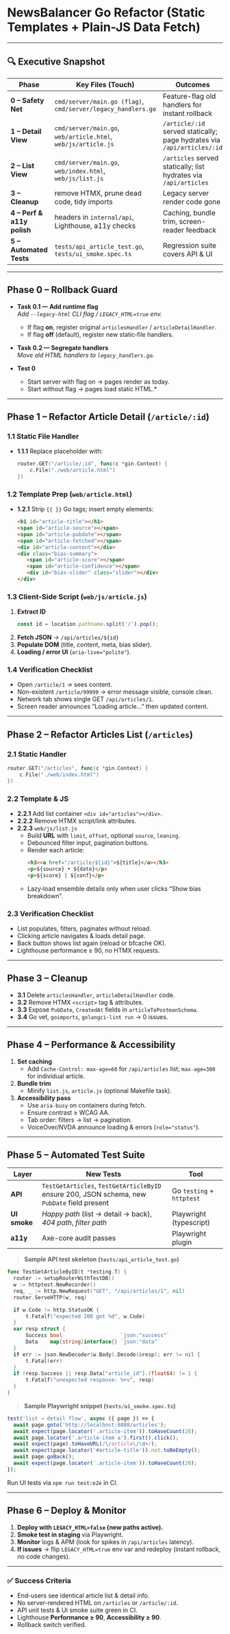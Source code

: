 
# **NewsBalancer Go Refactor (Static Templates + Plain-JS Data Fetch)**

---

## 🔍 Executive Snapshot

| Phase | Key Files (Touch) | Outcomes |
|-------|------------------|----------|
| **0 – Safety Net** | `cmd/server/main.go (flag)`, `cmd/server/legacy_handlers.go` | Feature-flag old handlers for instant rollback |
| **1 – Detail View** | `cmd/server/main.go`, `web/article.html`, `web/js/article.js` | `/article/:id` served statically; page hydrates via `/api/articles/:id` |
| **2 – List View** | `cmd/server/main.go`, `web/index.html`, `web/js/list.js` | `/articles` served statically; list hydrates via `/api/articles` |
| **3 – Cleanup** | remove HTMX, prune dead code, tidy imports | Legacy server render code gone |
| **4 – Perf & a11y polish** | headers in `internal/api`, Lighthouse, a11y checks | Caching, bundle trim, screen-reader feedback |
| **5 – Automated Tests** | `tests/api_article_test.go`, `tests/ui_smoke.spec.ts` | Regression suite covers API & UI |

---

## Phase 0 – Rollback Guard

* **Task 0.1 — Add runtime flag**  
  *Add `--legacy-html` CLI flag / `LEGACY_HTML=true` env.*  
  * If flag **on**, register original `articlesHandler` / `articleDetailHandler`.  
  * If flag **off** (default), register new static‐file handlers.

* **Task 0.2 — Segregate handlers**  
  *Move old HTML handlers to `legacy_handlers.go`.*  

* **Test 0**  
  * Start server with flag on → pages render as today.  
  * Start without flag → pages load static HTML.*

---

## Phase 1 – Refactor **Article Detail** (`/article/:id`)

### 1.1 Static File Handler

- **1.1.1** Replace placeholder with:  
  ```go
  router.GET("/article/:id", func(c *gin.Context) {
      c.File("./web/article.html")
  })
  ```

### 1.2 Template Prep (`web/article.html`)

- **1.2.1** Strip `{{ }}` Go tags; insert empty elements:  
  ```html
  <h1 id="article-title"></h1>
  <span id="article-source"></span>
  <span id="article-pubdate"></span>
  <span id="article-fetched"></span>
  <div id="article-content"></div>
  <div class="bias-summary">
     <span id="article-score"></span>
     <span id="article-confidence"></span>
     <div id="bias-slider" class="slider"></div>
  </div>
  ```

### 1.3 Client-Side Script (`web/js/article.js`)

1. **Extract ID**  
   ```js
   const id = location.pathname.split('/').pop();
   ```
2. **Fetch JSON** → `/api/articles/${id}`
3. **Populate DOM** (title, content, meta, bias slider).
4. **Loading / error UI** (`aria-live="polite"`).

### 1.4 Verification Checklist

- Open `/article/1` → sees content.  
- Non-existent `/article/99999` → error message visible, console clean.  
- Network tab shows single GET `/api/articles/1`.  
- Screen reader announces “Loading article…” then updated content.

---

## Phase 2 – Refactor **Articles List** (`/articles`)

### 2.1 Static Handler

```go
router.GET("/articles", func(c *gin.Context) {
    c.File("./web/index.html")
})
```

### 2.2 Template & JS

- **2.2.1** Add list container `<div id="articles"></div>`.
- **2.2.2** Remove HTMX script/link attributes.
- **2.2.3** `web/js/list.js`
  - Build **URL** with `limit`, `offset`, optional `source`, `leaning`.
  - Debounced filter input, pagination buttons.
  - Render each article:  
    ```html
    <h3><a href="/article/${id}">${title}</a></h3>
    <p>${source} • ${date}</p>
    <p>${score} | ${conf}</p>
    ```
  - Lazy‐load ensemble details only when user clicks “Show bias breakdown”.

### 2.3 Verification Checklist

- List populates, filters, paginates without reload.  
- Clicking article navigates & loads detail page.  
- Back button shows list again (reload or bfcache OK).  
- Lighthouse performance ≥ 90, no HTMX requests.

---

## Phase 3 – Cleanup

- **3.1** Delete `articlesHandler`, `articleDetailHandler` code.  
- **3.2** Remove HTMX `<script>` tag & attributes.  
- **3.3** Expose `PubDate`, `CreatedAt` fields in `articleToPostmanSchema`.  
- **3.4** Go vet, `goimports`, `golangci-lint run` → 0 issues.

---

## Phase 4 – Performance & Accessibility

1. **Set caching**  
   - Add `Cache-Control: max-age=60` for `/api/articles` list; `max-age=300` for individual article.  
2. **Bundle trim**  
   - Minify `list.js`, `article.js` (optional Makefile task).  
3. **Accessibility pass**  
   - Use `aria-busy` on containers during fetch.  
   - Ensure contrast ≥ WCAG AA.  
   - Tab order: filters → list → pagination.  
   - VoiceOver/NVDA announce loading & errors (`role="status"`).

---

## Phase 5 – Automated Test Suite

| Layer | New Tests | Tool |
|-------|-----------|------|
| **API** | `TestGetArticles`, `TestGetArticleByID` ensure 200, JSON schema, new `PubDate` field present | Go `testing` + `httptest` |
| **UI smoke** | *Happy path* (list → detail → back), *404 path*, *filter path* | Playwright (typescript) |
| **a11y** | Axe-core audit passes | Playwright plugin |

> **Sample API test skeleton (`tests/api_article_test.go`)**

```go
func TestGetArticleByID(t *testing.T) {
  router := setupRouterWithTestDB()
  w := httptest.NewRecorder()
  req, _ := http.NewRequest("GET", "/api/articles/1", nil)
  router.ServeHTTP(w, req)

  if w.Code != http.StatusOK {
      t.Fatalf("expected 200 got %d", w.Code)
  }
  var resp struct {
      Success bool                   `json:"success"`
      Data    map[string]interface{} `json:"data"`
  }
  if err := json.NewDecoder(w.Body).Decode(&resp); err != nil {
      t.Fatal(err)
  }
  if !resp.Success || resp.Data["article_id"].(float64) != 1 {
      t.Fatalf("unexpected response: %+v", resp)
  }
}
```

> **Sample Playwright snippet (`tests/ui_smoke.spec.ts`)**

```ts
test('list → detail flow', async ({ page }) => {
  await page.goto('http://localhost:8080/articles');
  await expect(page.locator('.article-item')).toHaveCount(20);
  await page.locator('.article-item a').first().click();
  await expect(page).toHaveURL(/\/article\/\d+/);
  await expect(page.locator('#article-title')).not.toBeEmpty();
  await page.goBack();
  await expect(page.locator('.article-item')).toHaveCount(20);
});
```

Run UI tests via `npm run test:e2e` in CI.

---

## Phase 6 – Deploy & Monitor

1. **Deploy with `LEGACY_HTML=false` (new paths active).**  
2. **Smoke test in staging** via Playwright.  
3. **Monitor** logs & APM (look for spikes in `/api/articles` latency).  
4. **If issues** → flip `LEGACY_HTML=true` env var and redeploy (instant rollback, no code changes).

---

### ✅ Success Criteria

* End-users see identical article list & detail info.  
* No server-rendered HTML on `/articles` or `/article/:id`.  
* API unit tests & UI smoke suite green in CI.  
* Lighthouse **Performance ≥ 90**, **Accessibility ≥ 90**.  
* Rollback switch verified.
